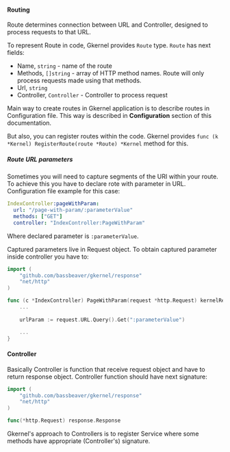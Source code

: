 #### Routing

Route determines connection between URL and Controller, designed to process requests to that URL.

To represent Route in code, Gkernel provides `Route` type. `Route` has next fields:
* Name, `string` - name of the route
* Methods, `[]string` - array of HTTP method names. Route will only process requests made using that methods.
* Url, `string`
* Controller, `Controller` - Controller to process request

Main way to create routes in Gkernel application is to describe routes in Configuration file. This way is described in 
**Configuration** section of this documentation.

But also, you can register routes within the code. Gkernel provides `func (k *Kernel) RegisterRoute(route *Route) *Kernel`
method for this.

##### Route URL parameters

Sometimes you will need to capture segments of the URI within your route. To achieve this you have to declare rote with parameter in URL.
Configuration file example for this case:
```yaml
IndexController:pageWithParam:
  url: "/page-with-param/:parameterValue"
  methods: ["GET"]
  controller: "IndexController:PageWithParam"
```
Where declared parameter is `:parameterValue`.

Captured parameters live in Request object. To obtain captured parameter inside controller you have to:
```go
import (
	"github.com/bassbeaver/gkernel/response"
	"net/http"
)

func (c *IndexController) PageWithParam(request *http.Request) kernelResponse.Response {
    ...
    
	urlParam := request.URL.Query().Get(":parameterValue")

    ...
}
```


#### Controller

Basically Controller is function that receive request object and have to return response object.
Controller function should have next signature: 
```go
import (
	"github.com/bassbeaver/gkernel/response"
	"net/http"
)

func(*http.Request) response.Response
``` 

Gkernel's approach to Controllers is to register Service where some methods have appropriate (Controller's) signature. 